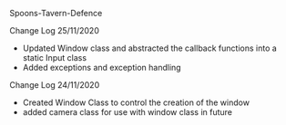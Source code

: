 Spoons-Tavern-Defence


Change Log 25/11/2020

 - Updated Window class and abstracted the callback functions into a static Input class
 - Added exceptions and exception handling

Change Log 24/11/2020

 - Created Window Class to control the creation of the window
 - added camera class for use with window class in future
